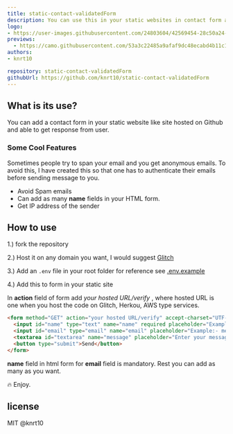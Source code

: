 ```yaml
---
title: static-contact-validatedForm
description: You can use this in your static websites in contact form and get notified in your email address without any spam emails. 🔥
logo:
- https://user-images.githubusercontent.com/24803604/42569454-28c50a24-852e-11e8-8a7a-fa424515587d.png
previews:
  - https://camo.githubusercontent.com/53a3c22485a9afaf9dc48ecabd4b11c147e59bce/68747470733a2f2f7265732e636c6f7564696e6172792e636f6d2f6473797667357877692f696d6167652f75706c6f61642f76313533313538373431342f6f7574335f6870666938692e676966
authors:
- knrt10

repository: static-contact-validatedForm
githubUrl: https://github.com/knrt10/static-contact-validatedForm
---
```


## What is its use?

You can add a contact form in your static website like site hosted on Github and able to get response from user.

### Some Cool Features

Sometimes people try to span your email and you get anonymous emails. To avoid this, I have created this so that one has to authenticate their emails before sending message to you.

- Avoid Spam emails
- Can add as many **name** fields in your HTML form.
- Get IP address of the sender

## How to use

1.) fork the repository

2.) Host it on any domain you want, I would suggest [Glitch](https://glitch.com/)

3.) Add an `.env` file in your root folder for reference see [.env.example](https://github.com/knrt10/static-contact-validatedForm/blob/master/.env.example)

4.) Add this to form in your static site

In **action** field of form add *your hosted URL/verify* , where hosted URL is one when you host the code on Glitch, Herkou, AWS type services.

```html
<form method="GET" action="your hosted URL/verify" accept-charset="UTF-8" >
  <input id="name" type="text" name="name" required placeholder="Example:- Messi | Ronaldo">
  <input id="email" type="email" name="email" placeholder="Example:- messi@ronaldo.com" required>                
  <textarea id="textarea" name="message" placeholder="Enter your message" required ></textarea>
  <button type="submit">Send</button>
</form>
```

**name** field in html form for **email** field is mandatory. Rest you can add as many as you want.

:fire: Enjoy.

## license

MIT @knrt10
